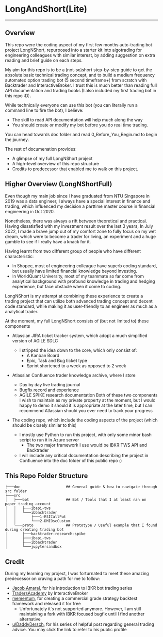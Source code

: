 ﻿# LongAndShort(Lite)

--- 
## Overview
This repo were the coding aspect of my first few months auto-trading bot project LongNShort, 
repurposed into a starter kit into algotrading for engineering colleagues with similar interest,
by adding suggestion on extra reading and brief guide on each steps. 

My aim for this repo is to be a (not-so)short step-by-step guide to get the absolute basic technical trading concept, and to build
a medium frequency automated option trading bot (5 second timeframe+) from scratch with Backtrader 
and InteractiveBroker. I trust this is much better than reading full API documentation and trading books
(I also included my first trading bot in this repo :D).

While technically everyone can use this bot (you can literally run a command line to fire the bot), 
I believe:
* The skill to read API documentation will help much along the way
* You should create or modify my bot before you do real time trading.

You can head towards doc folder and read 0_Before_You_Begin.md to begin the journey. 

The rest of documenation provides:
* A glimpse of my full LongNShort project
* A high-level overview of this repo structure
* Credits to predecessor that enabled me to walk on this project.

## Higher Overview (LongNShortFull)
Even though my main job since I have graduated from NTU Singapore in 2019 was a data engineer, 
I always have a special interest in finance and trading, which influenced my decision a parttime master 
course in financial engineering in Oct 2020.

Nonetheless, there was always a rift between theoretical and practical. 
Having dissatisfied with my investment result over the last 3 years,
In July 2022, I made a brave jump out of my comfort zone to fully focus on my wet dream,
which were to become a trader for living, an experiment and a huge gamble to see if
I really have a knack for it.

Having learnt from two different group of people who have different characteristic:
- In Shopee, most of engineering colleague have superb coding standard, but usually have limited financial knowledge beyond investing.
- In WorldQuant University, most of my teammate so far come from analytical background with profound knowledge in trading and hedging experience, 
but face obstacle when it come to coding.

LongNShort is my attempt at combining these experience to create a trading project that can utilize both advanced trading concept
and decent code standard, while making it as user-friendly to an engineer as much as a analytical trader.

At the moment, my full LongNShort consists of (but not limited to) these components
- Atlassian JIRA ticket tracker system, which adopt a much simplified version of AGILE SDLC
  - I stripped the idea down to the core, which only consist of:
    - A Kanban Board
    - Epic, Task and Bug ticket type
    - Sprint shortened to a week as opposed to 2 week
- Atlassian Confluence trader knowledge archive, where I store
  - Day by day live trading journal
  - Bugfix record and experience
  - AGILE SPIKE research documentation
Both of these two components I wish to maintain as my private property at the moment, 
but I would happy to demo it should it is appropriate at the later time, but I can recommend Atlassian
should you ever need to track your progress

- The coding repo, which include the coding aspects of the project (which should be closely similar to this)
  - I mostly use Python to run this project, with only some minor bash script to run it in Azure server
    - The two major framework I use would be IBKR TWS API and Backtrader
  - I will include any critical documentation describing the project in Confluence into the doc folder of this public repo :)
    
## This Repo Folder Structure

```
├───doc                     ## General guide & how to navigate through src folder
├───src  
│   ├───bot                 ## Bot / Tools that I at least ran on paper trading account
│   │   ├───ibapi-tws
│   │   └───ibbacktrader
│   │       ├───1-RSICallPut
│   │       └───2-DMIOscCustom
│   └───proto               ## Prototype / Useful example that I found during creating trading bot
│       ├───backtrader-research-spike
│       ├───ibapi-tws
│       ├───ibbacktrader
│       └───jupytersandbox
```

## Credit
During my learning my project, I was forturnated to meet these amazing predecessor on craving a path for me to follow:
- [Jacob Amaral](https://www.youtube.com/@jacobamaral), for his introduction to IBKR bot trading series
- [TradersAcademy](https://tradersacademy.online/) by InteractiveBroker
- [mementum](https://github.com/mementum), for creating a commercial grade strategy backtest framework and released it for free 
  - Unfortunately it's not supported anymore. However, I am still maintaining a fork with IBKR focused bugfix until I find another alternative
- [u/DaddyDersch](https://www.reddit.com/user/DaddyDersch/), for his series of helpful post regarding general trading advice. You may click the link to refer to his public profile 
